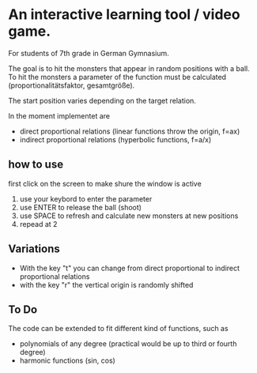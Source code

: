 

# An interactive learning tool / video game. 

For students of 7th grade in German Gymnasium.  

The goal is to hit the monsters that appear in random positions with a ball. 
To hit the monsters a parameter of the function must be calculated (proportionalitätsfaktor, gesamtgröße).

The start position varies depending on the target relation. 

In the moment implementet are 

- direct proportional relations (linear functions throw the origin, f=ax)
- indirect proportional relations (hyperbolic functions, f=a/x)


## how to use

first click on the screen to make shure the window is active

1. use your keybord to enter the parameter 
2. use ENTER to release the ball (shoot)
3. use SPACE to refresh and calculate new monsters at new positions
4. repead at 2

## Variations

- With the key "t" you can change from direct proportional to indirect proportional relations
- with the key "r" the vertical origin is randomly shifted


## To Do

The code can be extended to fit different kind of functions, such as

- polynomials of any degree (practical would be up to third or fourth degree)
- harmonic functions (sin, cos)

